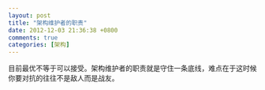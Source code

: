 ```yaml
---
layout: post
title: "架构维护者的职责"
date: 2012-12-03 21:36:38 +0800
comments: true
categories: [架构]
---
```


目前最优不等于可以接受。架构维护者的职责就是守住一条底线，难点在于这时候你要对抗的往往不是敌人而是战友。
